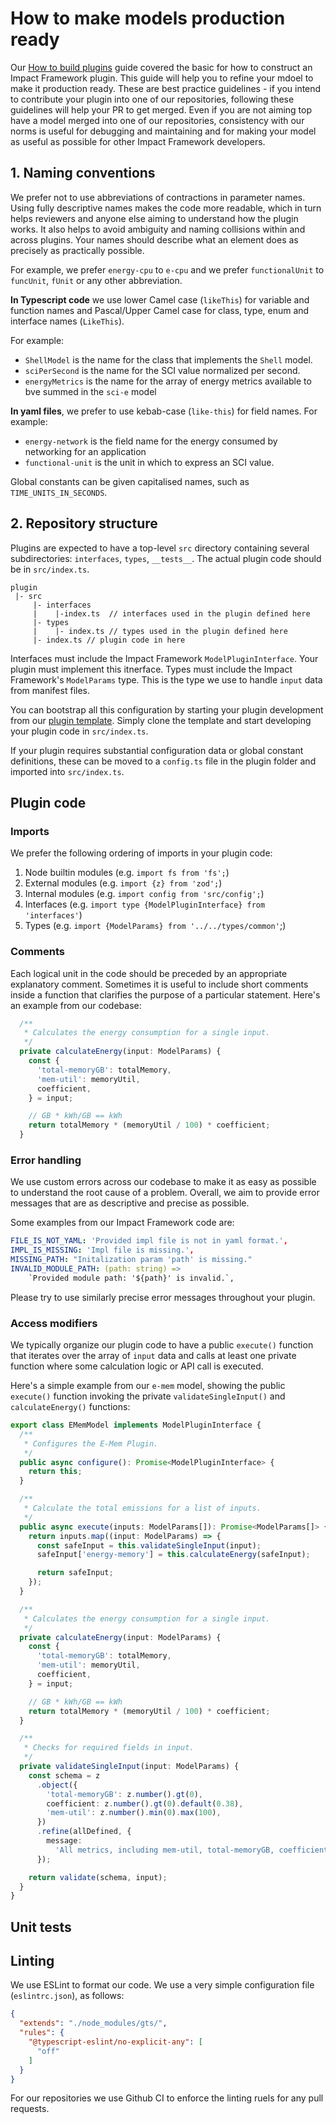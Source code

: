 # How to make models production ready

Our [How to build plugins](./how-to-build-plugins.md) guide covered the basic for how to construct an Impact Framework plugin. This guide will help you to refine your mdoel to make it production ready. These are best practice guidelines - if you intend to contribute your plugin into one of our repositories, following these guidelines will help your PR to get merged. Even if you are not aiming top have a model merged into one of our repositories, consistency with our norms is useful for debugging and maintaining and for making your model as useful as possible for other Impact Framework developers.

## 1. Naming conventions

We prefer not to use abbreviations of contractions in parameter names. Using fully descriptive names makes the code more readable, which in turn helps reviewers and anyone else aiming to understand how the plugin works. It also helps to avoid ambiguity and naming collisions within and across plugins. Your names should describe what an element does as precisely as practically possible.

For example, we prefer `energy-cpu` to `e-cpu` and we prefer `functionalUnit` to `funcUnit`, `fUnit` or any other abbreviation.

**In Typescript code** we use lower Camel case (`likeThis`) for variable and function names and Pascal/Upper Camel case for class, type, enum and interface names (`LikeThis`). 

For example:
- `ShellModel` is the name for the class that implements the `Shell` model. 
- `sciPerSecond` is the name for the SCI value normalized per second.
- `energyMetrics` is the name for the array of energy metrics available to bve summed in the `sci-e` model

**In yaml files**, we prefer to use kebab-case (`like-this`) for field names. For example:

- `energy-network` is the field name for the energy consumed by networking for an application
- `functional-unit` is the unit in which to express an SCI value.

Global constants can be given capitalised names, such as `TIME_UNITS_IN_SECONDS`.

## 2. Repository structure

Plugins are expected to have a top-level `src` directory containing several subdirectories: `interfaces`, `types`, `__tests__`. The actual plugin code should be in `src/index.ts`.

```
plugin
 |- src
     |- interfaces
     |    |-index.ts  // interfaces used in the plugin defined here
     |- types
     |    |- index.ts // types used in the plugin defined here
     |- index.ts // plugin code in here

```

Interfaces must include the Impact Framework `ModelPluginInterface`. Your plugin must implement this itnerface.
Types must include the Impact Framework's `ModelParams` type. This is the type we use to handle `input` data from manifest files.

You can bootstrap all this configuration by starting your plugin development from our [plugin template](https://github.com/Green-Software-Foundation/if-model-template). Simply clone the template and start developing your plugin code in `src/index.ts`.

If your plugin requires substantial configuration data or global constant definitions, these can be moved to a `config.ts` file in the plugin folder and imported into `src/index.ts`.

## Plugin code

### Imports

We prefer the following ordering of imports in your plugin code:

1. Node builtin modules (e.g. `import fs from 'fs';`)
2. External modules (e.g. `import {z} from 'zod';`)
3. Internal modules (e.g. `import config from 'src/config';`)
4. Interfaces (e.g. `import type {ModelPluginInterface} from 'interfaces'`)
5. Types (e.g. `import {ModelParams} from '../../types/common'`;)

### Comments

Each logical unit in the code should be preceded by an appropriate explanatory comment. Sometimes it is useful to include short comments inside a function that clarifies the purpose of a particular statement. Here's an example from our codebase:

```ts
  /**
   * Calculates the energy consumption for a single input.
   */
  private calculateEnergy(input: ModelParams) {
    const {
      'total-memoryGB': totalMemory,
      'mem-util': memoryUtil,
      coefficient,
    } = input;

    // GB * kWh/GB == kWh
    return totalMemory * (memoryUtil / 100) * coefficient;
  }
```

### Error handling

We use custom errors across our codebase to make it as easy as possible to understand the root cause of a problem.
Overall, we aim to provide error messages that are as descriptive and precise as possible.

Some examples from our Impact Framework code are:


```yml
FILE_IS_NOT_YAML: 'Provided impl file is not in yaml format.',
IMPL_IS_MISSING: 'Impl file is missing.',
MISSING_PATH: "Initalization param 'path' is missing."
INVALID_MODULE_PATH: (path: string) =>
    `Provided module path: '${path}' is invalid.`,
```

Please try to use similarly precise error messages throughout your plugin.

### Access modifiers

We typically organize our plugin code to have a public `execute()` function that iterates over the array of `input` data and calls at least one private function where some calculation logic or API call is executed.

Here's a simple example from our `e-mem` model, showing the public `execute()` function invoking the private `validateSingleInput()` and `calculateEnergy()` functions:

```ts
export class EMemModel implements ModelPluginInterface {
  /**
   * Configures the E-Mem Plugin.
   */
  public async configure(): Promise<ModelPluginInterface> {
    return this;
  }

  /**
   * Calculate the total emissions for a list of inputs.
   */
  public async execute(inputs: ModelParams[]): Promise<ModelParams[]> {
    return inputs.map((input: ModelParams) => {
      const safeInput = this.validateSingleInput(input);
      safeInput['energy-memory'] = this.calculateEnergy(safeInput);

      return safeInput;
    });
  }

  /**
   * Calculates the energy consumption for a single input.
   */
  private calculateEnergy(input: ModelParams) {
    const {
      'total-memoryGB': totalMemory,
      'mem-util': memoryUtil,
      coefficient,
    } = input;

    // GB * kWh/GB == kWh
    return totalMemory * (memoryUtil / 100) * coefficient;
  }

  /**
   * Checks for required fields in input.
   */
  private validateSingleInput(input: ModelParams) {
    const schema = z
      .object({
        'total-memoryGB': z.number().gt(0),
        coefficient: z.number().gt(0).default(0.38),
        'mem-util': z.number().min(0).max(100),
      })
      .refine(allDefined, {
        message:
          'All metrics, including mem-util, total-memoryGB, coefficient, and mem_util-out should be present.',
      });

    return validate(schema, input);
  }
}
```

## Unit tests


## Linting

We use ESLint to format our code. We use a very simple configuration file (`eslintrc.json`), as follows:

```json
{
  "extends": "./node_modules/gts/",
  "rules": {
    "@typescript-eslint/no-explicit-any": [
      "off"
    ]
  }
}
```

For our repositories we use Github CI to enforce the linting ruels for any pull requests.
